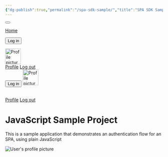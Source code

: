```yaml
---
{"dg-publish":true,"permalink":"/spa-sdk-sample/","title":"SPA SDK Sample","tags":["gardenEntry"],"created":"2024-02-13T19:08:52.628-06:00","updated":"2024-02-13T19:49:34.519-06:00"}
---
```


<div id="app" class="h-100 d-flex flex-column">
<div class="nav-container">
<div class="container">
<button class="navbar-toggler" type="button" data-toggle="collapse" data-target="#navbarNav"	aria-controls="navbarNav"	  aria-expanded="false"	 aria-label="Toggle navigation">
<span class="navbar-toggler-icon"></span>
</button>
<div class="collapse navbar-collapse" id="navbarNav">

<a href="/" class="nav-link route-link">Home</a>
<!-- Login button: show if NOT authenticated -->
<button	id="qsLoginBtn"	onclick="login()"	class="btn btn-primary btn-margin auth-invisible hidden">Log in</button>
<!-- / Login button -->
<!-- Fullsize dropdown: show if authenticated -->
<a class="nav-link dropdown-toggle" href="#" id="profileDropDown"	data-toggle="dropdown" >
<!-- Profile image should be set to the profile picture from the id token -->
<img alt="Profile picture" class="nav-user-profile profile-image rounded-circle"	 width="50" /></a>
<div class="dropdown-menu">
<!-- Show the user's full name from the id token here -->
<div class="dropdown-header nav-user-name user-name"></div>
<a href="/profile" class="dropdown-item dropdown-profile route-link">Profile</a>
<a href="#" class="dropdown-item"	 id="qsLogoutBtn"  onclick="logout()">Log out</a>
</div>
<!-- /Fullsize dropdown -->
<!-- Responsive login button: show if NOT authenticated -->
<button class="btn btn-primary btn-block auth-invisible hidden" id="qsLoginBtn" 	  onclick="login()">Log in</button>
<!-- /Responsive login button -->
<!-- Responsive profile dropdown: show if authenticated -->
<span class="user-info">
<!-- Profile image should be set to the profile picture from the id token -->
<img  alt="Profile picture"	  class="nav-user-profile	d-inline-block	profile-image rounded-circle	mr-3"  width="50"/>
<!-- Show the user's full name from the id token here -->
<h6 class="d-inline-block nav-user-name user-name"></h6>
</span>
<a href="/profile" class="route-link">Profile</a>
<a href="#" id="qsLogoutBtn" onclick="logout()">Log out</a>
</div>
</div>
</div>
<div id="main-content" class="container mt-5 flex-grow-1">
<div id="content-home" class="page">
<div class="text-center hero">
<h1 class="mb-4">JavaScript Sample Project</h1>
<p class="lead">This is a sample application that demonstrates an authentication flow for an SPA, using plain JavaScript</p>
</div>
</div>
<div class="page" id="content-profile">
<div class="container">
<div class="row align-items-center profile-header">
<div class="col-md-2">
<img  alt="User's profile picture"  class="rounded-circle img-fluid profile-image mb-3 mb-md-0"/>
</div>
<div class="col-md">
<h2 class="user-name"></h2>
<p class="lead text-muted user-email"></p>
</div>
</div>
<div class="row">
<pre class="rounded"><code id="profile-data" class="json"></code></pre>
</div>
</div>
</div>
</div>
</div>
<script src="https://cdnjs.cloudflare.com/ajax/libs/jquery/3.3.1/jquery.min.js"></script>
<script src="https://cdn.auth0.com/js/auth0-spa-js/2.0/auth0-spa-js.production.js"></script>

<script>
// URL mapping, from hash to a function that responds to that URL action
const router = {
  "/": () => showContent("content-home"),
  "/profile": () =>
    requireAuth(() => showContent("content-profile"), "/profile"),
  "/login": () => login()
};

//Declare helper functions

/**
 * Iterates over the elements matching 'selector' and passes them
 * to 'fn'
 * @param {*} selector The CSS selector to find
 * @param {*} fn The function to execute for every element
 */
const eachElement = (selector, fn) => {
  for (let e of document.querySelectorAll(selector)) {
    fn(e);
  }
};

/**
 * Tries to display a content panel that is referenced
 * by the specified route URL. These are matched using the
 * router, defined above.
 * @param {*} url The route URL
 */
const showContentFromUrl = (url) => {
  if (router[url]) {
    router[url]();
    return true;
  }

  return false;
};

/**
 * Returns true if `element` is a hyperlink that can be considered a link to another SPA route
 * @param {*} element The element to check
 */
const isRouteLink = (element) =>
  element.tagName === "A" && element.classList.contains("route-link");

/**
 * Displays a content panel specified by the given element id.
 * All the panels that participate in this flow should have the 'page' class applied,
 * so that it can be correctly hidden before the requested content is shown.
 * @param {*} id The id of the content to show
 */
const showContent = (id) => {
  eachElement(".page", (p) => p.classList.add("hidden"));
  document.getElementById(id).classList.remove("hidden");
};

/**
 * Updates the user interface
 */
const updateUI = async () => {
  try {
    const isAuthenticated = await auth0Client.isAuthenticated();

    if (isAuthenticated) {
      const user = await auth0Client.getUser();

      document.getElementById("profile-data").innerText = JSON.stringify(
        user,
        null,
        2
      );

      document.querySelectorAll("pre code").forEach(hljs.highlightBlock);

      eachElement(".profile-image", (e) => (e.src = user.picture));
      eachElement(".user-name", (e) => (e.innerText = user.name));
      eachElement(".user-email", (e) => (e.innerText = user.email));
      eachElement(".auth-invisible", (e) => e.classList.add("hidden"));
      eachElement(".auth-visible", (e) => e.classList.remove("hidden"));
    } else {
      eachElement(".auth-invisible", (e) => e.classList.remove("hidden"));
      eachElement(".auth-visible", (e) => e.classList.add("hidden"));
    }
  } catch (err) {
    console.log("Error updating UI!", err);
    return;
  }

  console.log("UI updated");
};

window.onpopstate = (e) => {
  if (e.state && e.state.url && router[e.state.url]) {
    showContentFromUrl(e.state.url);
  }
};
</script>

<script>
// The Auth0 client, initialized in configureClient()
let auth0Client = null;

/**
 * Starts the authentication flow
 */
const login = async (targetUrl) => {
  try {
    console.log("Logging in", targetUrl);

    const options = {
      authorizationParams: {
        redirect_uri: window.location.origin
      }
    };

    if (targetUrl) {
      options.appState = { targetUrl };
    }

    await auth0Client.loginWithRedirect(options);
  } catch (err) {
    console.log("Log in failed", err);
  }
};

/**
 * Executes the logout flow
 */
const logout = async () => {
  try {
    console.log("Logging out");
    await auth0Client.logout({
      logoutParams: {
        returnTo: window.location.origin
      }
    });
  } catch (err) {
    console.log("Log out failed", err);
  }
};

/**
 * Retrieves the auth configuration from the server
 */
const fetchAuthConfig = () => fetch("/auth_config.json");

/**
 * Initializes the Auth0 client
 */
const configureClient = async () => {
  const response = await fetchAuthConfig();
  const config = await response.json();

  auth0Client = await auth0.createAuth0Client({
    domain: config.domain,
    clientId: config.clientId
  });
};

/**
 * Checks to see if the user is authenticated. If so, `fn` is executed. Otherwise, the user
 * is prompted to log in
 * @param {*} fn The function to execute if the user is logged in
 */
const requireAuth = async (fn, targetUrl) => {
  const isAuthenticated = await auth0Client.isAuthenticated();

  if (isAuthenticated) {
    return fn();
  }

  return login(targetUrl);
};

// Will run when page finishes loading
window.onload = async () => {
  await configureClient();

  // If unable to parse the history hash, default to the root URL
  if (!showContentFromUrl(window.location.pathname)) {
    showContentFromUrl("/");
    window.history.replaceState({ url: "/" }, {}, "/");
  }

  const bodyElement = document.getElementsByTagName("body")[0];

  // Listen out for clicks on any hyperlink that navigates to a #/ URL
  bodyElement.addEventListener("click", (e) => {
    if (isRouteLink(e.target)) {
      const url = e.target.getAttribute("href");

      if (showContentFromUrl(url)) {
        e.preventDefault();
        window.history.pushState({ url }, {}, url);
      }
    }
  });

  const isAuthenticated = await auth0Client.isAuthenticated();

  if (isAuthenticated) {
    console.log("> User is authenticated");
    window.history.replaceState({}, document.title, window.location.pathname);
    updateUI();
    return;
  }

  console.log("> User not authenticated");

  const query = window.location.search;
  const shouldParseResult = query.includes("code=") && query.includes("state=");

  if (shouldParseResult) {
    console.log("> Parsing redirect");
    try {
      const result = await auth0Client.handleRedirectCallback();

      if (result.appState && result.appState.targetUrl) {
        showContentFromUrl(result.appState.targetUrl);
      }

      console.log("Logged in!");
    } catch (err) {
      console.log("Error parsing redirect:", err);
    }

    window.history.replaceState({}, document.title, "/");
  }

  updateUI();
};

</script>



